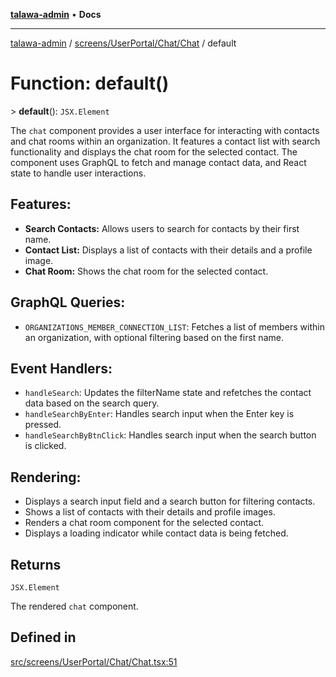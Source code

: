 [**talawa-admin**](../../../../../README.md) • **Docs**

***

[talawa-admin](../../../../../modules.md) / [screens/UserPortal/Chat/Chat](../README.md) / default

# Function: default()

\> **default**(): `JSX.Element`

The `chat` component provides a user interface for interacting with contacts and chat rooms within an organization.
It features a contact list with search functionality and displays the chat room for the selected contact.
The component uses GraphQL to fetch and manage contact data, and React state to handle user interactions.

## Features:
- **Search Contacts:** Allows users to search for contacts by their first name.
- **Contact List:** Displays a list of contacts with their details and a profile image.
- **Chat Room:** Shows the chat room for the selected contact.

## GraphQL Queries:
- `ORGANIZATIONS_MEMBER_CONNECTION_LIST`: Fetches a list of members within an organization, with optional filtering based on the first name.

## Event Handlers:
- `handleSearch`: Updates the filterName state and refetches the contact data based on the search query.
- `handleSearchByEnter`: Handles search input when the Enter key is pressed.
- `handleSearchByBtnClick`: Handles search input when the search button is clicked.

## Rendering:
- Displays a search input field and a search button for filtering contacts.
- Shows a list of contacts with their details and profile images.
- Renders a chat room component for the selected contact.
- Displays a loading indicator while contact data is being fetched.

## Returns

`JSX.Element`

The rendered `chat` component.

## Defined in

[src/screens/UserPortal/Chat/Chat.tsx:51](https://github.com/PalisadoesFoundation/talawa-admin/blob/d16b95ee179900e8e32a2296f14e948e6caea05b/src/screens/UserPortal/Chat/Chat.tsx#L51)
